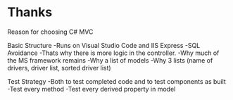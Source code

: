 # Thanks

Reason for choosing C# MVC

Basic Structure 
-Runs on Visual Studio Code and IIS Express
-SQL Avoidance
	-Thats why there is more logic in the controller.
-Why much of the MS framework remains
-Why a list of models
-Why 3 lists (name of drivers, driver list, sorted driver list)

Test Strategy
-Both to test completed code and to test components as built
-Test every method
-Test every derived property in model

